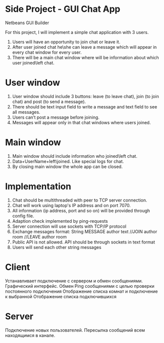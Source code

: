 # Side Project - GUI Chat App
Netbeans GUI Builder

For this project, I will implement a simple chat application with 3 users.
1. Users will have an opportunity to join chat or leave it.
2. After user joined chat he\she can leave a message which will appear in every chat window for every user.
3. There will be a main chat window where will be information about which user joined\left chat.

# User window
1. User window should include 3 buttons: leave (to leave chat), join (to join chat) and post (to send a message).
2. There should be text input field to write a message and text field to see all messages.
4. Users can’t post a message before joining.
5. Messages will appear only in that chat windows where users joined.

# Main window
1. Main window should include information who joined\left chat.
2. Data+UserName+left\joined. Like special logs for chat.
3. By closing main window the whole app can be closed.

# Implementation
1. Chat should be multithreaded with peer to TCP server connection.
2. Chat will work using laptop's IP address and on port 7070.
3. All information (ip address, port and so on) will be provided through config file.
4. Adaption check implemented by ping-requests
5. Server connection will use sockets with TCP/IP protocol
6. Exchange messages format: String
MESSAGE author text
//JOIN author room
//LEAVE author room
7. Public API is not allowed. API should be through sockets in text format
8. Users will send each other string messages


# Client
Устанавливает подключение с сервером и обмен сообщениями.
Графический интерфейс.
Обмен Ping сообщениями с целью проверки постоянного подключения
Отображение списка комнат и подключение к выбранной
Отображение списка подключившихся

# Server
Подключение новых пользователей.
Пересылка сообщений всем находящимся в канале.
